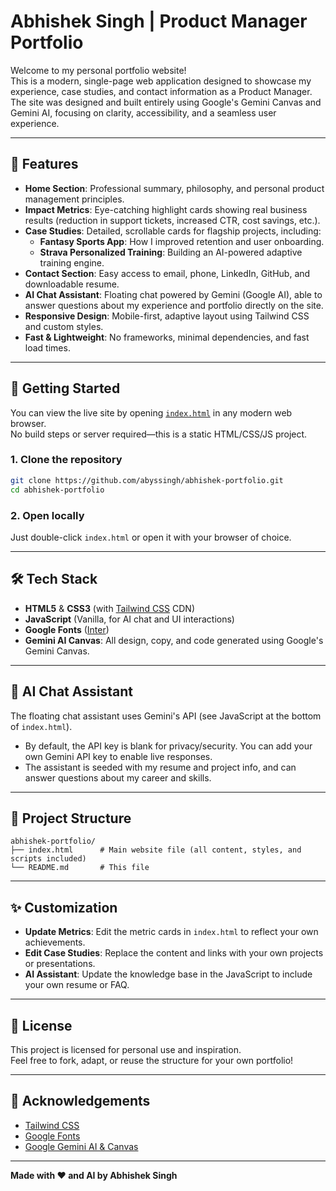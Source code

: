 # Abhishek Singh | Product Manager Portfolio

Welcome to my personal portfolio website!  
This is a modern, single-page web application designed to showcase my experience, case studies, and contact information as a Product Manager. The site was designed and built entirely using Google's Gemini Canvas and Gemini AI, focusing on clarity, accessibility, and a seamless user experience.

---

## 🌟 Features

- **Home Section**: Professional summary, philosophy, and personal product management principles.
- **Impact Metrics**: Eye-catching highlight cards showing real business results (reduction in support tickets, increased CTR, cost savings, etc.).
- **Case Studies**: Detailed, scrollable cards for flagship projects, including:
  - **Fantasy Sports App**: How I improved retention and user onboarding.
  - **Strava Personalized Training**: Building an AI-powered adaptive training engine.
- **Contact Section**: Easy access to email, phone, LinkedIn, GitHub, and downloadable resume.
- **AI Chat Assistant**: Floating chat powered by Gemini (Google AI), able to answer questions about my experience and portfolio directly on the site.
- **Responsive Design**: Mobile-first, adaptive layout using Tailwind CSS and custom styles.
- **Fast & Lightweight**: No frameworks, minimal dependencies, and fast load times.

---

## 🚀 Getting Started

You can view the live site by opening [`index.html`](index.html) in any modern web browser.  
No build steps or server required—this is a static HTML/CSS/JS project.

### 1. Clone the repository

```bash
git clone https://github.com/abyssingh/abhishek-portfolio.git
cd abhishek-portfolio
```

### 2. Open locally

Just double-click `index.html` or open it with your browser of choice.

---

## 🛠️ Tech Stack

- **HTML5** & **CSS3** (with [Tailwind CSS](https://tailwindcss.com/) CDN)
- **JavaScript** (Vanilla, for AI chat and UI interactions)
- **Google Fonts** ([Inter](https://fonts.google.com/specimen/Inter))
- **Gemini AI Canvas**: All design, copy, and code generated using Google's Gemini Canvas.

---

## 🤖 AI Chat Assistant

The floating chat assistant uses Gemini's API (see JavaScript at the bottom of `index.html`).  
- By default, the API key is blank for privacy/security. You can add your own Gemini API key to enable live responses.
- The assistant is seeded with my resume and project info, and can answer questions about my career and skills.

---

## 📁 Project Structure

```
abhishek-portfolio/
├── index.html      # Main website file (all content, styles, and scripts included)
└── README.md       # This file
```

---

## ✨ Customization

- **Update Metrics**: Edit the metric cards in `index.html` to reflect your own achievements.
- **Edit Case Studies**: Replace the content and links with your own projects or presentations.
- **AI Assistant**: Update the knowledge base in the JavaScript to include your own resume or FAQ.

---

## 📄 License

This project is licensed for personal use and inspiration.  
Feel free to fork, adapt, or reuse the structure for your own portfolio!

---

## 🙏 Acknowledgements

- [Tailwind CSS](https://tailwindcss.com/)
- [Google Fonts](https://fonts.google.com/)
- [Google Gemini AI & Canvas](https://gemini.google.com/)

---

**Made with ❤️ and AI by Abhishek Singh**
